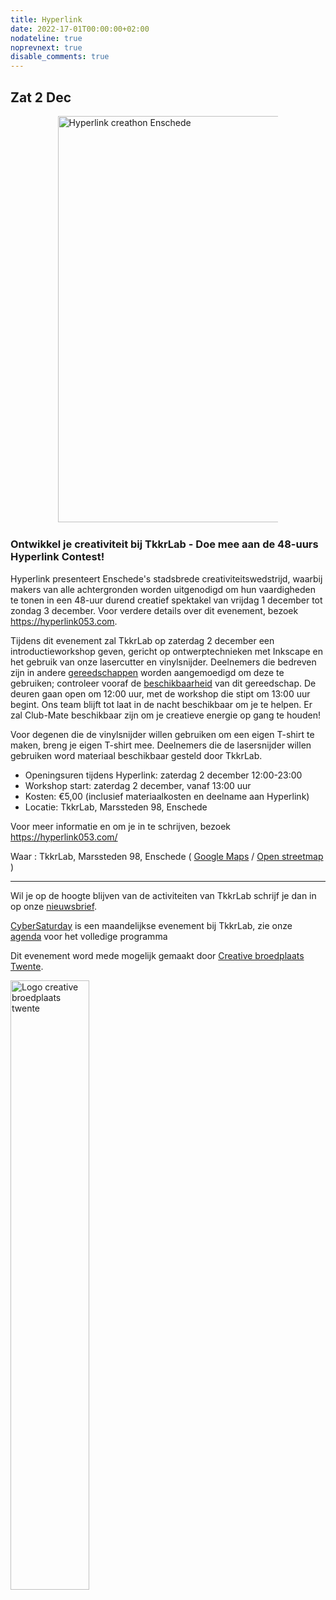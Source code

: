 ```yaml
---
title: Hyperlink 
date: 2022-17-01T00:00:00+02:00
nodateline: true
noprevnext: true
disable_comments: true
---
```


## Zat 2 Dec  ##

<div style="margin: 0 15% 5%;">
<img src="/images/hyperlink-cover.png" width="650px"  alt="Hyperlink creathon Enschede">
</div>

### Ontwikkel je creativiteit bij TkkrLab - Doe mee aan de 48-uurs Hyperlink Contest!

Hyperlink presenteert Enschede's stadsbrede creativiteitswedstrijd, waarbij makers van alle achtergronden worden uitgenodigd om hun vaardigheden te tonen in een 48-uur durend creatief spektakel van vrijdag 1 december tot zondag 3 december. Voor verdere details over dit evenement, bezoek https://hyperlink053.com.

Tijdens dit evenement zal TkkrLab op zaterdag 2 december een introductieworkshop geven, gericht op ontwerptechnieken met Inkscape en het gebruik van onze lasercutter en vinylsnijder. Deelnemers die bedreven zijn in andere [gereedschappen](https://handleidingen.tkkrlab.space/gereedschappen/)  worden aangemoedigd om deze te gebruiken; controleer vooraf de [beschikbaarheid](mailto:dave@tkkrlab.nl) van dit gereedschap. De deuren gaan open om 12:00 uur, met de workshop die stipt om 13:00 uur begint. Ons team blijft tot laat in de nacht beschikbaar om je te helpen. Er zal Club-Mate beschikbaar zijn om je creatieve energie op gang te houden!

Voor degenen die de vinylsnijder willen gebruiken om een eigen  T-shirt te maken, breng je eigen T-shirt mee. Deelnemers die de lasersnijder willen gebruiken word materiaal beschikbaar gesteld door TkkrLab.

* Openingsuren tijdens Hyperlink: zaterdag 2 december 12:00-23:00
* Workshop start: zaterdag 2 december, vanaf 13:00 uur
* Kosten: €5,00 (inclusief materiaalkosten en deelname aan Hyperlink)
* Locatie: TkkrLab, Marssteden 98, Enschede

Voor meer informatie en om je in te schrijven, bezoek https://hyperlink053.com/

Waar : TkkrLab, Marssteden 98, Enschede ( [Google Maps](https://www.google.com/maps/place/TkkrLab/@52.2162911,6.8203277,19z/data=!4m8!1m2!3m1!2sTkkrLab!3m4!1s0x47b8146d5a073413:0x19afd02a9c840a4!8m2!3d52.216342!4d6.8205508) / [Open streetmap](https://www.openstreetmap.org/search?query=marssteden%2098%2Censchede#map=19/52.21634/6.82055) )


<hr>

Wil je op de hoogte blijven van de activiteiten van TkkrLab schrijf je dan in op onze [nieuwsbrief](http://eepurl.com/gLxrLD).

[CyberSaturday](/cybersaturdays/cybersaturday/) is een maandelijkse evenement bij TkkrLab, zie onze [agenda](/agenda/) voor het volledige programma

Dit evenement word mede mogelijk gemaakt door [Creative broedplaats Twente](http://www.creatievebroedplaatsentwente.nl/).

<img width=50% src="/images/Logo-Creatieve-Broedplaatsen-Twente.jpg"  alt="Logo creative broedplaats twente">
